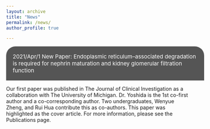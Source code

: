 ```yaml
---
layout: archive
title: "News"
permalink: /news/
author_profile: true

---
```

<!DOCTYPE html>
<html>
<head>
<meta name="viewport" content="width=device-width, initial-scale=1">
<style>
.li {
  background-color: #555;
  color: white;
  padding: 18px;
  width: 100%;
  border: none;
  text-align: left;
  outline: none;
  font-size: 15px;
  border-radius: 25px 25px 0 0 ;
}

.content {
  background-color: #777;
  color: white;
  padding:18px;
  width: 100%;
  border: none;
  text-align: left;
  outline: none;
  font-size: 15px;
  border-radius: 0 0 25px 25px;
}

</style>
</head>

<body>
<div class="li">2021/Apr/1 New Paper: Endoplasmic reticulum–associated degradation is required for nephrin maturation and kidney glomerular filtration function</div>
<div class="content">
  <p>Our first paper was published in The Journal of Clinical Investigation as a collaboration with The University of Michigan. Dr. Yoshida is the 1st co-first author and a co-corresponding author. Two undergraduates, Wenyue Zheng, and Rui Hua contribute this as co-authors. This paper was highlighted as the cover article. For more information, please see the Publications page.</p>
</div>

</body>
</html>

